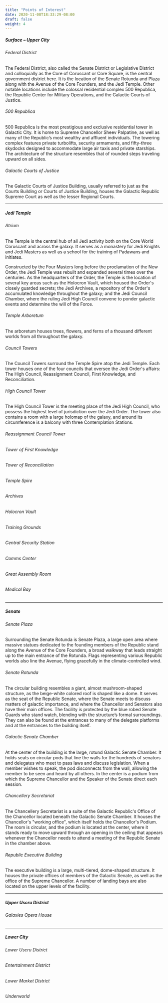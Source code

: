 ```yaml
---
title: "Points of Interest"
date: 2020-11-08T18:33:29-08:00
draft: false
weight: 4
---
```


##### Surface – Upper City
###### Federal District
The Federal District, also called the Senate District or Legislative District and colloquially as the Core of Coruscant or Core Square, is the central government district here. It is the location of the Senate Rotunda and Plaza along with the Avenue of the Core Founders, and the Jedi Temple. Other notable locations include the colossal residential complex 500 Republica, the Republic Center for Military Operations, and the Galactic Courts of Justice.

###### 500 Republica
500 Republica is the most prestigious and exclusive residential tower in Galactic City. It is home to Supreme Chancellor Sheev Palpatine, as well as many of the Republic’s most wealthy and affluent individuals. The towering complex features private turbolifts, security armaments, and fifty-three skydocks designed to accommodate large air taxis and private starships. The architecture of the structure resembles that of rounded steps traveling upward on all sides.

###### Galactic Courts of Justice
The Galactic Courts of Justice Building, usually referred to just as the Courts Building or Courts of Justice Building, houses the Galactic Republic Supreme Court as well as the lesser Regional Courts.

---
##### Jedi Temple
###### Atrium
The Temple is the central hub of all Jedi activity both on the Core World Coruscant and across the galaxy. It serves as a monastery for Jedi Knights and Jedi Masters as well as a school for the training of Padawans and initiates.

Constructed by the Four Masters long before the proclamation of the New Order, the Jedi Temple was rebuilt and expanded several times over the centuries. As the headquarters of the Order, the Temple is the location of several key areas such as the Holocron Vault, which housed the Order's closely guarded secrets; the Jedi Archives, a repository of the Order's accumulated knowledge throughout the galaxy; and the Jedi Council Chamber, where the ruling Jedi High Council convene to ponder galactic events and determine the will of the Force. 

###### Temple Arboretum
The arboretum houses trees, flowers, and ferns of a thousand different worlds from all throughout the galaxy.

###### Council Towers
The Council Towers surround the Temple Spire atop the Jedi Temple. Each tower houses one of the four councils that oversee the Jedi Order's affairs: The High Council, Reassignment Council, First Knowledge, and Reconciliation.

###### High Council Tower
The High Council Tower is the meeting place of the Jedi High Council, who possess the highest level of jurisdiction over the Jedi Order. The tower also contains a room with a large holomap of the galaxy, and around its circumference is a balcony with three Contemplation Stations.

###### Reassignment Council Tower
###### Tower of First Knowledge
###### Tower of Reconciliation
###### Temple Spire
###### Archives
###### Holocron Vault
###### Training Grounds
###### Central Security Station
###### Comms Center
###### Great Assembly Room
###### Medical Bay

---
##### Senate
###### Senate Plaza
Surrounding the Senate Rotunda is Senate Plaza, a large open area where massive statues dedicated to the founding members of the Republic stand along the Avenue of the Core Founders, a broad walkway that leads straight up to the main entrance of the Rotunda. Flags representing various Republic worlds also line the Avenue, flying gracefully in the climate-controlled wind.

###### Senate Rotunda
The circular building resembles a giant, almost mushroom-shaped structure, as the beige-white colored roof is shaped like a dome. It serves as the seat of the Republic Senate, where the Senate meets to discuss matters of galactic importance, and where the Chancellor and Senators also have their main offices. The facility is protected by the blue robed Senate Guards who stand watch, blending with the structure’s formal surroundings. They can also be found at the entrances to many of the delegate platforms and at the entrances to the building itself.

###### Galactic Senate Chamber
At the center of the building is the large, rotund Galactic Senate Chamber. It holds seats on circular pods that line the walls for the hundreds of senators and delegates who meet to pass laws and discuss legislation. When a member wishes to speak, the pod disconnects from the wall, allowing the member to be seen and heard by all others. In the center is a podium from which the Supreme Chancellor and the Speaker of the Senate direct each session.

###### Chancellery Secretariat
The Chancellery Secretariat is a suite of the Galactic Republic's Office of the Chancellor located beneath the Galactic Senate Chamber. It houses the Chancellor's "working office", which itself holds the Chancellor's Podium. The room is circular, and the podium is located at the center, where it stands ready to move upward through an opening in the ceiling that appears whenever the Chancellor needs to attend a meeting of the Republic Senate in the chamber above.

###### Republic Executive Building
The executive building is a large, multi-tiered, dome-shaped structure. It houses the private offices of members of the Galactic Senate, as well as the office of the Supreme Chancellor. A number of landing bays are also located on the upper levels of the facility.

---
##### Upper Uscru District
###### Galaxies Opera House

---
##### Lower City
###### Lower Uscru District
###### Entertainment District
###### Lower Market District
###### Underworld